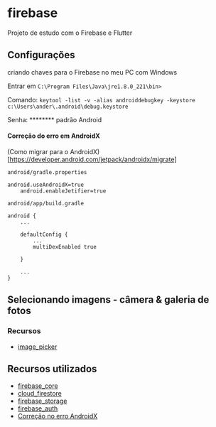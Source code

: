 # firebase

Projeto de estudo com o Firebase e Flutter

## Configurações

criando chaves para o Firebase no meu PC com Windows

Entrar em `C:\Program Files\Java\jre1.8.0_221\bin>`

Comando: `keytool -list -v -alias androiddebugkey -keystore c:\Users\ander\.android\debug.keystore`

Senha: ******** padrão Android

#### Correção do erro em AndroidX

(Como migrar para o AndroidX)[https://developer.android.com/jetpack/androidx/migrate]

`android/gradle.properties`

```
android.useAndroidX=true
    android.enableJetifier=true
```

`android/app/build.gradle`

```
android {
    ...

    defaultConfig {
        ...
        multiDexEnabled true
        
    }

    ...
}
```

## Selecionando imagens - câmera & galeria de fotos

### Recursos

 * [image_picker](https://pub.dev/packages/image_picker) 

## Recursos utilizados
 * [firebase_core](https://pub.dev/packages/firebase_core)
 * [cloud_firestore](https://pub.dev/packages/cloud_firestore)
 * [firebase_storage](https://pub.dev/packages/firebase_storage)
 * [firebase_auth](https://pub.dev/packages/firebase_auth)
 * [Correção no erro AndroidX](https://developer.android.com/jetpack/androidx/migrate)



